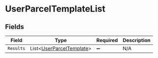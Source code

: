 # UserParcelTemplateList


## Fields

| Field                                                                     | Type                                                                      | Required                                                                  | Description                                                               |
| ------------------------------------------------------------------------- | ------------------------------------------------------------------------- | ------------------------------------------------------------------------- | ------------------------------------------------------------------------- |
| `Results`                                                                 | List<[UserParcelTemplate](../../Models/Components/UserParcelTemplate.md)> | :heavy_minus_sign:                                                        | N/A                                                                       |